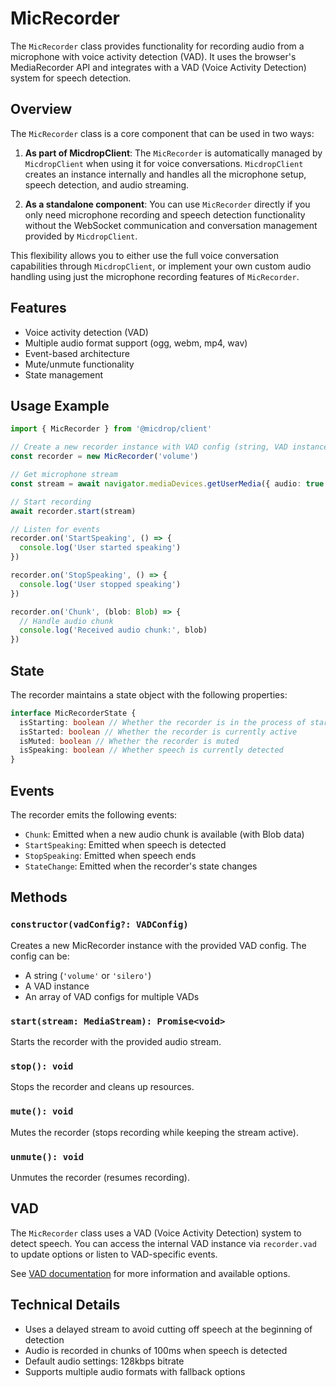 # MicRecorder

The `MicRecorder` class provides functionality for recording audio from a microphone with voice activity detection (VAD). It uses the browser's MediaRecorder API and integrates with a VAD (Voice Activity Detection) system for speech detection.

## Overview

The `MicRecorder` class is a core component that can be used in two ways:

1. **As part of MicdropClient**: The `MicRecorder` is automatically managed by `MicdropClient` when using it for voice conversations. `MicdropClient` creates an instance internally and handles all the microphone setup, speech detection, and audio streaming.

2. **As a standalone component**: You can use `MicRecorder` directly if you only need microphone recording and speech detection functionality without the WebSocket communication and conversation management provided by `MicdropClient`.

This flexibility allows you to either use the full voice conversation capabilities through `MicdropClient`, or implement your own custom audio handling using just the microphone recording features of `MicRecorder`.

## Features

- Voice activity detection (VAD)
- Multiple audio format support (ogg, webm, mp4, wav)
- Event-based architecture
- Mute/unmute functionality
- State management

## Usage Example

```typescript
import { MicRecorder } from '@micdrop/client'

// Create a new recorder instance with VAD config (string, VAD instance, or array)
const recorder = new MicRecorder('volume')

// Get microphone stream
const stream = await navigator.mediaDevices.getUserMedia({ audio: true })

// Start recording
await recorder.start(stream)

// Listen for events
recorder.on('StartSpeaking', () => {
  console.log('User started speaking')
})

recorder.on('StopSpeaking', () => {
  console.log('User stopped speaking')
})

recorder.on('Chunk', (blob: Blob) => {
  // Handle audio chunk
  console.log('Received audio chunk:', blob)
})
```

## State

The recorder maintains a state object with the following properties:

```typescript
interface MicRecorderState {
  isStarting: boolean // Whether the recorder is in the process of starting
  isStarted: boolean // Whether the recorder is currently active
  isMuted: boolean // Whether the recorder is muted
  isSpeaking: boolean // Whether speech is currently detected
}
```

## Events

The recorder emits the following events:

- `Chunk`: Emitted when a new audio chunk is available (with Blob data)
- `StartSpeaking`: Emitted when speech is detected
- `StopSpeaking`: Emitted when speech ends
- `StateChange`: Emitted when the recorder's state changes

## Methods

### `constructor(vadConfig?: VADConfig)`

Creates a new MicRecorder instance with the provided VAD config. The config can be:

- A string (`'volume'` or `'silero'`)
- A VAD instance
- An array of VAD configs for multiple VADs

### `start(stream: MediaStream): Promise<void>`

Starts the recorder with the provided audio stream.

### `stop(): void`

Stops the recorder and cleans up resources.

### `mute(): void`

Mutes the recorder (stops recording while keeping the stream active).

### `unmute(): void`

Unmutes the recorder (resumes recording).

## VAD

The `MicRecorder` class uses a VAD (Voice Activity Detection) system to detect speech. You can access the internal VAD instance via `recorder.vad` to update options or listen to VAD-specific events.

See [VAD documentation](../vad) for more information and available options.

## Technical Details

- Uses a delayed stream to avoid cutting off speech at the beginning of detection
- Audio is recorded in chunks of 100ms when speech is detected
- Default audio settings: 128kbps bitrate
- Supports multiple audio formats with fallback options
